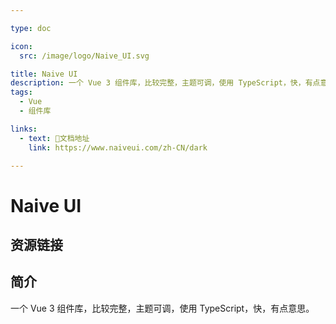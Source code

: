 ```yaml
---

type: doc

icon:
  src: /image/logo/Naive_UI.svg

title: Naive UI
description: 一个 Vue 3 组件库，比较完整，主题可调，使用 TypeScript，快，有点意思。
tags:
  - Vue
  - 组件库

links:
  - text: 📖文档地址
    link: https://www.naiveui.com/zh-CN/dark

---
```


<ShowLogo />

# Naive UI

<ShowTags />

<ShowBreadcrumb />

## 资源链接

<ShowLinks />

## 简介

一个 Vue 3 组件库，比较完整，主题可调，使用 TypeScript，快，有点意思。
